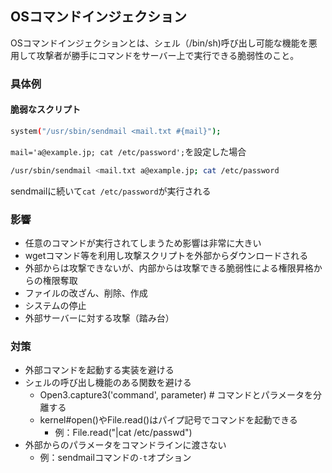 ## OSコマンドインジェクション
OSコマンドインジェクションとは、シェル（/bin/sh)呼び出し可能な機能を悪用して攻撃者が勝手にコマンドをサーバー上で実行できる脆弱性のこと。
### 具体例
#### 脆弱なスクリプト
```sh
system("/usr/sbin/sendmail <mail.txt #{mail}");
```

`mail='a@example.jp; cat /etc/password';`を設定した場合
```sh
/usr/sbin/sendmail <mail.txt a@example.jp; cat /etc/password
```
sendmailに続いて`cat /etc/password`が実行される
### 影響
- 任意のコマンドが実行されてしまうため影響は非常に大きい
- wgetコマンド等を利用し攻撃スクリプトを外部からダウンロードされる
- 外部からは攻撃できないが、内部からは攻撃できる脆弱性による権限昇格からの権限奪取
- ファイルの改ざん、削除、作成
- システムの停止
- 外部サーバーに対する攻撃（踏み台）
### 対策
- 外部コマンドを起動する実装を避ける
- シェルの呼び出し機能のある関数を避ける
	- Open3.capture3('command', parameter) # コマンドとパラメータを分離する
	- kernel#open()やFile.read()はパイプ記号でコマンドを起動できる
		- 例：File.read("|cat /etc/passwd")
- 外部からのパラメータをコマンドラインに渡さない
	- 例：sendmailコマンドの`-t`オプション